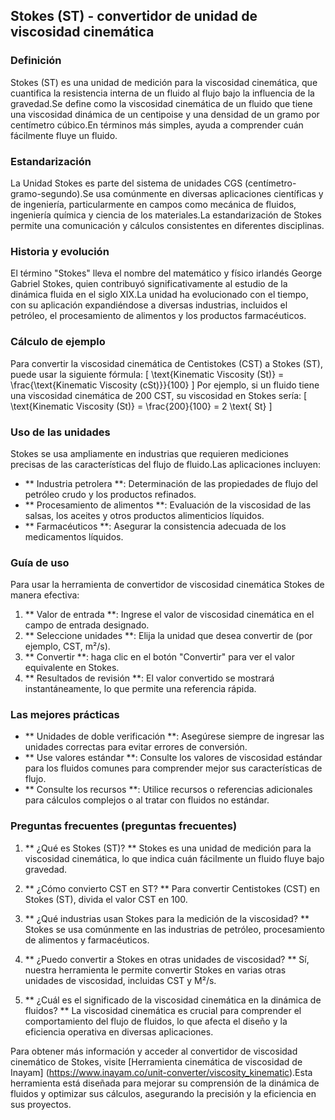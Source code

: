 ## Stokes (ST) - convertidor de unidad de viscosidad cinemática

### Definición
Stokes (ST) es una unidad de medición para la viscosidad cinemática, que cuantifica la resistencia interna de un fluido al flujo bajo la influencia de la gravedad.Se define como la viscosidad cinemática de un fluido que tiene una viscosidad dinámica de un centipoise y una densidad de un gramo por centímetro cúbico.En términos más simples, ayuda a comprender cuán fácilmente fluye un fluido.

### Estandarización
La Unidad Stokes es parte del sistema de unidades CGS (centímetro-gramo-segundo).Se usa comúnmente en diversas aplicaciones científicas y de ingeniería, particularmente en campos como mecánica de fluidos, ingeniería química y ciencia de los materiales.La estandarización de Stokes permite una comunicación y cálculos consistentes en diferentes disciplinas.

### Historia y evolución
El término "Stokes" lleva el nombre del matemático y físico irlandés George Gabriel Stokes, quien contribuyó significativamente al estudio de la dinámica fluida en el siglo XIX.La unidad ha evolucionado con el tiempo, con su aplicación expandiéndose a diversas industrias, incluidos el petróleo, el procesamiento de alimentos y los productos farmacéuticos.

### Cálculo de ejemplo
Para convertir la viscosidad cinemática de Centistokes (CST) a Stokes (ST), puede usar la siguiente fórmula:
\[ \text{Kinematic Viscosity (St)} = \frac{\text{Kinematic Viscosity (cSt)}}{100} \]
Por ejemplo, si un fluido tiene una viscosidad cinemática de 200 CST, su viscosidad en Stokes sería:
\[ \text{Kinematic Viscosity (St)} = \frac{200}{100} = 2 \text{ St} \]

### Uso de las unidades
Stokes se usa ampliamente en industrias que requieren mediciones precisas de las características del flujo de fluido.Las aplicaciones incluyen:
- ** Industria petrolera **: Determinación de las propiedades de flujo del petróleo crudo y los productos refinados.
- ** Procesamiento de alimentos **: Evaluación de la viscosidad de las salsas, los aceites y otros productos alimenticios líquidos.
- ** Farmacéuticos **: Asegurar la consistencia adecuada de los medicamentos líquidos.

### Guía de uso
Para usar la herramienta de convertidor de viscosidad cinemática Stokes de manera efectiva:
1. ** Valor de entrada **: Ingrese el valor de viscosidad cinemática en el campo de entrada designado.
2. ** Seleccione unidades **: Elija la unidad que desea convertir de (por ejemplo, CST, m²/s).
3. ** Convertir **: haga clic en el botón "Convertir" para ver el valor equivalente en Stokes.
4. ** Resultados de revisión **: El valor convertido se mostrará instantáneamente, lo que permite una referencia rápida.

### Las mejores prácticas
- ** Unidades de doble verificación **: Asegúrese siempre de ingresar las unidades correctas para evitar errores de conversión.
- ** Use valores estándar **: Consulte los valores de viscosidad estándar para los fluidos comunes para comprender mejor sus características de flujo.
- ** Consulte los recursos **: Utilice recursos o referencias adicionales para cálculos complejos o al tratar con fluidos no estándar.

### Preguntas frecuentes (preguntas frecuentes)

1. ** ¿Qué es Stokes (ST)? **
Stokes es una unidad de medición para la viscosidad cinemática, lo que indica cuán fácilmente un fluido fluye bajo gravedad.

2. ** ¿Cómo convierto CST en ST? **
Para convertir Centistokes (CST) en Stokes (ST), divida el valor CST en 100.

3. ** ¿Qué industrias usan Stokes para la medición de la viscosidad? **
Stokes se usa comúnmente en las industrias de petróleo, procesamiento de alimentos y farmacéuticos.

4. ** ¿Puedo convertir a Stokes en otras unidades de viscosidad? **
Sí, nuestra herramienta le permite convertir Stokes en varias otras unidades de viscosidad, incluidas CST y M²/s.

5. ** ¿Cuál es el significado de la viscosidad cinemática en la dinámica de fluidos? **
La viscosidad cinemática es crucial para comprender el comportamiento del flujo de fluidos, lo que afecta el diseño y la eficiencia operativa en diversas aplicaciones.

Para obtener más información y acceder al convertidor de viscosidad cinemático de Stokes, visite [Herramienta cinemática de viscosidad de Inayam] (https://www.inayam.co/unit-converter/viscosity_kinematic).Esta herramienta está diseñada para mejorar su comprensión de la dinámica de fluidos y optimizar sus cálculos, asegurando la precisión y la eficiencia en sus proyectos.
